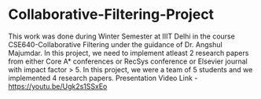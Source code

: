 # Collaborative-Filtering-Project
This work was done during Winter Semester at IIIT Delhi in the course CSE640-Collaborative Filtering under the guidance of Dr. 
Angshul Majumdar. In this project, we need to implement atleast 2 research papers from either Core A* conferences or RecSys conference or Elsevier journal with impact factor > 5. In this project, we were a team of 5 students and we implemented 4 research papers.
Presentation Video Link - https://youtu.be/Ugk2s1SSxEo

